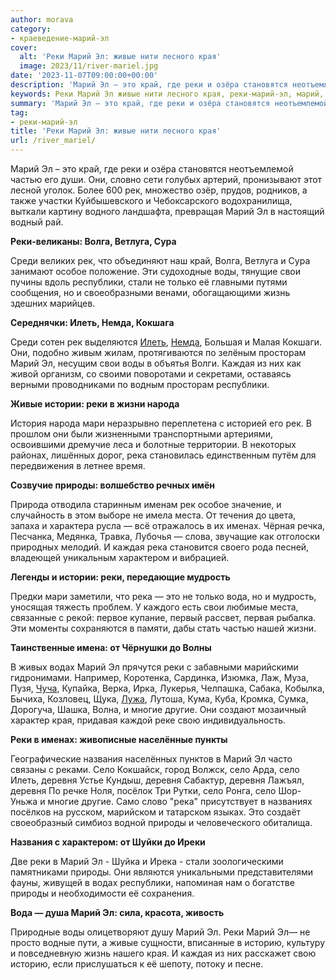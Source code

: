```yaml
---
author: morava
category:
- краеведение-марий-эл
cover:
  alt: 'Реки Марий Эл: живые нити лесного края'
  image: 2023/11/river-mariel.jpg
date: '2023-11-07T09:00:00+00:00'
description: 'Марий Эл – это край, где реки и озёра становятся неотъемлемой частью его души. Они, словно сети голубых артерий, пронизывают этот лесной уголок. Более 600...'
keywords: Реки Марий Эл живые нити лесного края, реки-марий-эл, марий, реки, рек, село, река, природы, деревня, это, воды, свои, республики, илеть, каждая, край, частью
summary: 'Марий Эл – это край, где реки и озёра становятся неотъемлемой частью его души. Они, словно сети голубых артерий, пронизывают этот лесной уголок. Более 600...'
tag:
- реки-марий-эл
title: 'Реки Марий Эл: живые нити лесного края'
url: /river_mariel/
---
```


Марий Эл – это край, где реки и озёра становятся неотъемлемой частью его души. Они, словно сети голубых артерий, пронизывают этот лесной уголок. Более 600 рек, множество озёр, прудов, родников, а также участки Куйбышевского и Чебоксарского водохранилища, выткали картину водного ландшафта, превращая Марий Эл в настоящий водный рай.

**Реки-великаны: Волга, Ветлуга, Сура**

Среди великих рек, что объединяют наш край, Волга, Ветлуга и Сура занимают особое положение. Эти судоходные воды, тянущие свои пучины вдоль республики, стали не только её главными путями сообщения, но и своеобразными венами, обогащающими жизнь здешних марийцев.

**Середнячки: Илеть, Немда, Кокшага**

Среди сотен рек выделяются [Илеть](/zhivaya-ilet-reka-chto-ne-zamerzaet-v-zimnij-stuzhu/), [Немда](/nemda/), Большая и Малая Кокшаги. Они, подобно живым жилам, протягиваются по зелёным просторам Марий Эл, несущим свои воды в объятья Волги. Каждая из них как живой организм, со своими поворотами и секретами, оставаясь верными проводниками по водным просторам республики.

**Живые истории: реки в жизни народа**

История народа мари неразрывно переплетена с историей его рек. В прошлом они были жизненными транспортными артериями, освоившими дремучие леса и болотные территории. В некоторых районах, лишённых дорог, река становилась единственным путём для передвижения в летнее время.

**Созвучие природы: волшебство речных имён**

Природа отводила старинным именам рек особое значение, и случайность в этом выборе не имела места. От течения до цвета, запаха и характера русла — всё отражалось в их именах. Чёрная речка, Песчанка, Медянка, Травка, Лубочья — слова, звучащие как отголоски природных мелодий. И каждая река становится своего рода песней, владеющей уникальным характером и вибрацией.

**Легенды и истории: реки, передающие мудрость**

Предки мари заметили, что река — это не только вода, но и мудрость, уносящая тяжесть проблем. У каждого есть свои любимые места, связанные с рекой: первое купание, первый рассвет, первая рыбалка. Эти моменты сохраняются в памяти, дабы стать частью нашей жизни.

**Таинственные имена: от Чёрнушки до Волны**

В живых водах Марий Эл прячутся реки с забавными марийскими гидронимами. Например, Коротенка, Сардинка, Изюмка, Лаж, Муза, Пузя, [Чуча](/reka-chucha/), Купайка, Верка, Ирка, Лукерья, Челпашка, Сабака, Кобылка, Бычиха, Козловец, Щука, [Лужа](/reka-luzha/), Лутоша, Кума, Куба, Кромка, Сумка, Дорогуча, Шашка, Волна, и многие другие. Они создают мозаичный характер края, придавая каждой реке свою индивидуальность.

**Реки в именах: живописные населённые пункты**

Географические названия населённых пунктов в Марий Эл часто связаны с реками. Село Кокшайск, город Волжск, село Арда, село Илеть, деревня Устье Кундыш, деревня Сабактур, деревня Лажъял, деревня По речке Ноля, посёлок Три Рутки, село Ронга, село Шор-Уньжа и многие другие. Само слово "река" присутствует в названиях посёлков на русском, марийском и татарском языках. Это создаёт своеобразный симбиоз водной природы и человеческого обиталища.

**Названия с характером: от Шуйки до Иреки**

Две реки в Марий Эл \- Шуйка и Ирека \- стали зоологическими памятниками природы. Они являются уникальными представителями фауны, живущей в водах республики, напоминая нам о богатстве природы и необходимости её сохранения.

**Вода — душа Марий Эл: сила, красота, живость**

Природные воды олицетворяют душу Марий Эл. Реки Марий Эл— не просто водные пути, а живые сущности, вписанные в историю, культуру и повседневную жизнь нашего края. И каждая из них расскажет свою историю, если прислушаться к её шепоту, потоку и песне.